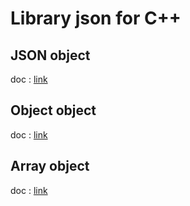 # Library json for C++
## JSON object
doc : [link](./JSON/README.md)
## Object object
doc : [link](./Object/README.md)
## Array object
doc : [link](./Array/README.md)
